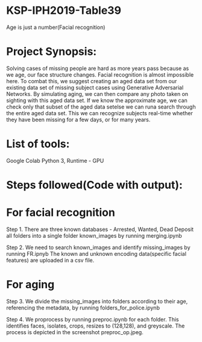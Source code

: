 # KSP-IPH2019-Table39
Age is just a number(Facial recognition)

# Project Synopsis:
Solving cases of missing people are hard as more years pass because as we age, our face structure changes. Facial recognition is almost impossible here. To combat this, we suggest creating an aged data set from our existing data set of missing subject cases using Generative Adversarial Networks. By simulating aging, we can then compare any photo taken on sighting with this aged data set. If we know the approximate age, we can check only that subset of the aged data setelse we can runa search through the entire aged data set. This we can recognize subjects real-time whether they have been missing for a few days, or for many years.

# List of tools:
Google Colab
Python 3, Runtime - GPU

# Steps followed(Code with output):
# For facial recognition
Step 1.
There are three known databases - Arrested, Wanted, Dead
Deposit all folders into a single folder known_images by running merging.ipynb

Step 2.
We need to search known_images and identify missing_images by running FR.ipnyb
The known and unknown encoding data(specific facial features) are uploaded in a csv file.

# For aging
Step 3.
We divide the missing_images into folders according to their age, referencing the metadata, by running folders_for_police.ipynb

Step 4.
We proprocess by running preproc.ipynb for each folder. This identifies faces, isolates, crops, resizes to (128,128), and greyscale.
The process is depicted in the screenshot preproc_op.jpeg.

